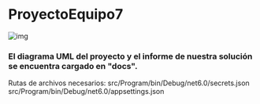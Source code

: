 # ProyectoEquipo7

![img](https://images-na.ssl-images-amazon.com/images/I/A13vvsoih5L.png)

### El diagrama UML del proyecto y el informe de nuestra solución se encuentra cargado en "docs".

Rutas de archivos necesarios:
src/Program/bin/Debug/net6.0/secrets.json
src/Program/bin/Debug/net6.0/appsettings.json

